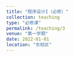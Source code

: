 ```yaml
---
title: "程序设计I（必修）"
collection: teaching
type: "必修课"
permalink: /teaching/3
venue: "第一学期"
date: 2022-01-01
location: "东校区"
---
```




